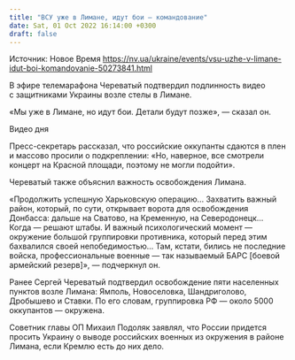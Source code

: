 ```yaml
---
title: "ВСУ уже в Лимане, идут бои — командование"
date: Sat, 01 Oct 2022 16:14:00 +0300
draft: false
---
```

Источник: Новое Время https://nv.ua/ukraine/events/vsu-uzhe-v-limane-idut-boi-komandovanie-50273841.html


В эфире телемарафона Череватый подтвердил подлинность видео с защитниками Украины возле стелы в Лимане.

«Мы уже в Лимане, но идут бои. Детали будут позже», — сказал он.

 Видео дня   

Пресс-секретарь рассказал, что российские оккупанты сдаются в плен и массово просили о подкреплении: «Но, наверное, все смотрели концерт на Красной площади, поэтому не могли подойти».

Череватый также объяснил важность освобождения Лимана.

«Продолжить успешную Харьковскую операцию… Захватить важный район, который, по сути, открывает ворота для освобождения Донбасса: дальше на Сватово, на Кременную, на Северодонецк… Когда — решают штабы. И важный психологический момент — окружение большой группировки противника, который перед этим бахвалился своей непобедимостью… Там, кстати, бились не последние войска, профессиональные военные — так называемый БАРС [боевой армейский резерв]», — подчеркнул он.

Ранее Сергей Череватый подтвердил освобождение пяти населенных пунктов возле Лимана: Ямполь, Новоселовка, Шандриголово, Дробышево и Ставки. По его словам, группировка РФ — около 5000 оккупантов — окружена.

Советник главы ОП Михаил Подоляк заявлял, что России придется просить Украину о выводе российских военных из окружения в районе Лимана, если Кремлю есть до них дело.
